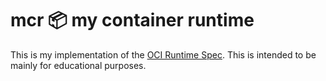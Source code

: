 # mcr 📦 my container runtime
This is my implementation of the [OCI Runtime Spec](https://github.com/opencontainers/runtime-spec). This is intended to be mainly for educational purposes.
